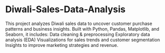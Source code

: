 # Diwali-Sales-Data-Analysis
This project analyzes Diwali sales data to uncover customer purchase patterns and business insights. Built with Python, Pandas, Matplotlib, and Seaborn, it includes:  Data cleaning &amp; preprocessing  Exploratory data analysis (EDA)  Visualizations for sales trends and customer segmentation  Insights to improve marketing strategies and revenue.
